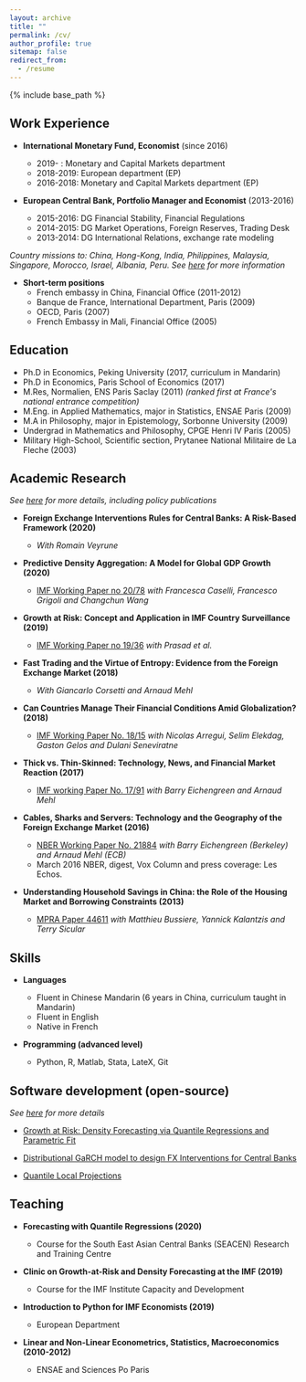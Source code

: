 ```yaml
---
layout: archive
title: ""
permalink: /cv/
author_profile: true
sitemap: false
redirect_from:
  - /resume
---
```


{% include base_path %}

## Work Experience

* **International Monetary Fund, Economist** (since 2016)
  * 2019-    : Monetary and Capital Markets department
  * 2018-2019: European department (EP)
  * 2016-2018: Monetary and Capital Markets department (EP)  


* **European Central Bank, Portfolio Manager and Economist** (2013-2016)
  * 2015-2016: DG Financial Stability, Financial Regulations 
  * 2014-2015: DG Market Operations, Foreign Reserves, Trading Desk 
  * 2013-2014: DG International Relations, exchange rate modeling  

*Country missions to: China, Hong-Kong, India, Philippines, Malaysia, Singapore, Morocco, Israel, Albania, Peru. See
[here](https://romainlafarguette.github.io/country/) for more information*  

* **Short-term positions**
  * French embassy in China, Financial Office (2011-2012)
  * Banque de France, International Department, Paris (2009)
  * OECD, Paris (2007)
  * French Embassy in Mali, Financial Office (2005)

## Education

  * Ph.D in Economics, Peking University (2017, curriculum in Mandarin)  
  * Ph.D in Economics, Paris School of Economics (2017)  
  * M.Res, Normalien, ENS Paris Saclay (2011) *(ranked first at France's
    national entrance competition)*
  * M.Eng. in Applied Mathematics, major in Statistics, ENSAE Paris (2009)  
  * M.A in Philosophy, major in Epistemology, Sorbonne University (2009)  
  * Undergrad in Mathematics and Philosophy, CPGE Henri IV Paris (2005)  
  * Military High-School, Scientific section, Prytanee National Militaire de
    La Fleche (2003)  

## Academic Research

*See [here](https://romainlafarguette.github.io/research/) for more details,
including policy publications*  

* **Foreign Exchange Interventions Rules for Central Banks: A Risk-Based Framework (2020)**
  * *With Romain Veyrune*

* **Predictive Density Aggregation: A Model for Global GDP Growth (2020)** 
  * [IMF Working Paper no 20/78](https://www.imf.org/en/Publications/WP/Issues/2020/05/29/Predictive-Density-Aggregation-A-Model-for-Global-GDP-Growth-49441) *with Francesca Caselli, Francesco Grigoli and Changchun Wang*
  
* **Growth at Risk: Concept and Application in IMF Country Surveillance (2019)**
  * [IMF Working Paper no
    19/36](https://www.imf.org/en/Publications/WP/Issues/2019/02/21/Growth-at-Risk-Concept-and-Application-in-IMF-Country-Surveillance-46567)
    *with Prasad et al.*
  
* **Fast Trading and the Virtue of Entropy: Evidence from the Foreign Exchange Market (2018)** 
  * *With Giancarlo Corsetti and Arnaud Mehl*

* **Can Countries Manage Their Financial Conditions Amid Globalization? (2018)**
  * [IMF Working Paper No. 18/15](https://www.imf.org/en/Publications/WP/Issues/2018/01/24/Can-Countries-Manage-Their-Financial-Conditions-Amid-Globalization-45581) *with Nicolas Arregui, Selim Elekdag, Gaston Gelos and Dulani Seneviratne*
      
* **Thick vs. Thin-Skinned:  Technology, News, and Financial Market Reaction (2017)** 
  *  [IMF working Paper
  No. 17/91](https://www.imf.org/en/Publications/WP/Issues/2017/04/07/Thick-vs-44810)
  *with Barry Eichengreen and Arnaud Mehl*

* **Cables, Sharks and Servers: Technology and the Geography of the Foreign
  Exchange Market (2016)** 
  * [NBER Working Paper No. 21884](https://www.nber.org/papers/w21884) *with Barry Eichengreen (Berkeley) and Arnaud Mehl (ECB)*
  * March 2016 NBER, digest, Vox Column and press coverage: Les Echos.

* **Understanding Household Savings in China: the Role of the Housing Market
 and Borrowing Constraints (2013)**
   * [MPRA Paper 44611](https://ideas.repec.org/p/pra/mprapa/44611.html) *with Matthieu Bussiere, Yannick Kalantzis and Terry Sicular* 
  

## Skills  
* **Languages**  
  * Fluent in Chinese Mandarin (6 years in China, curriculum taught in Mandarin)
  * Fluent in English
  * Native in French
  
* **Programming (advanced level)**  
  * Python, R, Matlab, Stata, LateX, Git


## Software development (open-source)  

*See [here](https://romainlafarguette.github.io/software/) for more details*  

* [Growth at Risk: Density Forecasting via Quantile Regressions and Parametric
Fit](https://github.com/IMFGAR/GaR) 

* [Distributional GaRCH model to design FX Interventions for Central
Banks](https://github.com/romainlafarguette/varfxi) 

* [Quantile Local Projections](https://github.com/romainlafarguette/quantileproj)


## Teaching  

* **Forecasting with Quantile Regressions (2020)**
  * Course for the South East Asian Central Banks (SEACEN) Research and
  Training Centre  

* **Clinic on Growth-at-Risk and Density Forecasting at the IMF (2019)**
  * Course for the IMF Institute Capacity and Development  

* **Introduction to Python for IMF Economists (2019)**
  * European Department  

* **Linear and Non-Linear Econometrics, Statistics, Macroeconomics (2010-2012)**
  * ENSAE and Sciences Po Paris  


